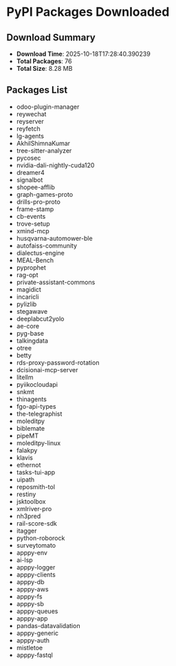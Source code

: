 # PyPI Packages Downloaded

## Download Summary
- **Download Time**: 2025-10-18T17:28:40.390239
- **Total Packages**: 76
- **Total Size**: 8.28 MB

## Packages List
- odoo-plugin-manager
- reywechat
- reyserver
- reyfetch
- lg-agents
- AkhilShimnaKumar
- tree-sitter-analyzer
- pycosec
- nvidia-dali-nightly-cuda120
- dreamer4
- signalbot
- shopee-afflib
- graph-games-proto
- drills-pro-proto
- frame-stamp
- cb-events
- trove-setup
- xmind-mcp
- husqvarna-automower-ble
- autofaiss-community
- dialectus-engine
- MEAL-Bench
- pyprophet
- rag-opt
- private-assistant-commons
- magidict
- incaricli
- pylizlib
- stegawave
- deeplabcut2yolo
- ae-core
- pyg-base
- talkingdata
- otree
- betty
- rds-proxy-password-rotation
- dcisionai-mcp-server
- litellm
- pyiikocloudapi
- snkmt
- thinagents
- fgo-api-types
- the-telegraphist
- moleditpy
- biblemate
- pipeMT
- moleditpy-linux
- falakpy
- klavis
- ethernot
- tasks-tui-app
- uipath
- reposmith-tol
- restiny
- jsktoolbox
- xmlriver-pro
- nh3pred
- rail-score-sdk
- itagger
- python-roborock
- surveytomato
- apppy-env
- ai-lsp
- apppy-logger
- apppy-clients
- apppy-db
- apppy-aws
- apppy-fs
- apppy-sb
- apppy-queues
- apppy-app
- pandas-datavalidation
- apppy-generic
- apppy-auth
- mistletoe
- apppy-fastql
